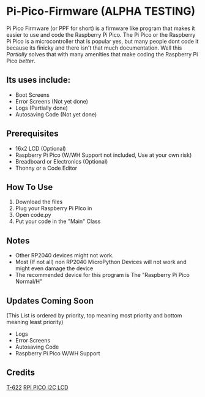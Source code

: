 # Pi-Pico-Firmware (ALPHA TESTING)
Pi Pico Firmware (or PPF for short) is a firmware like program that makes it easier to use and code the Raspberry Pi Pico. The Pi Pico or the Raspberry Pi Pico is a microcontroller that is popular yes, but many people dont code it because its finicky and there isn't that much documentation. Well this *Partially* solves that with many amenities that make coding the Raspberry Pi Pico *better*.

## Its uses include:
- Boot Screens
- Error Screens (Not yet done)
- Logs (Partially done)
- Autosaving Code (Not yet done)

## Prerequisites
- 16x2 LCD (Optional)
- Raspberry Pi Pico (W/WH Support not included, Use at your own risk)
- Breadboard or Electronics (Optional)
- Thonny or a Code Editor

## How To Use
1. Download the files
2. Plug your Raspberry Pi PIco in
3. Open code.py
4. Put your code in the "Main" Class

## Notes
- Other RP2040 devices might not work.
- Most (If not all) non RP2040 MicroPython Devices will not work and might even damage the device
- The recommended device for this program is The "Raspberry Pi Pico Normal/H"

## Updates Coming Soon
(This List is ordered by priority, top meaning most priority and bottom meaning least priority)
- Logs
- Error Screens
- Autosaving Code
- Raspberry Pi Pico W/WH Support

## Credits
[T-622](https://github.com/T-622) [RPI PICO I2C LCD](https://github.com/T-622/RPI-PICO-I2C-LCD/)
